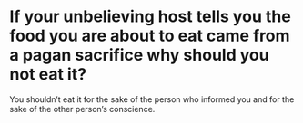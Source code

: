 # If your unbelieving host tells you the food you are about to eat came from a pagan sacrifice why should you not eat it?

You shouldn’t eat it for the sake of the person who informed you and for the sake of the other person’s conscience.
